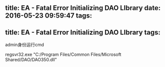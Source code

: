 title: EA -  Fatal Error Initializing DAO LIbrary
date: 2016-05-23 09:59:47
tags:
---
title: EA -  Fatal Error Initializing DAO LIbrary
tags:
---
admin身份运行cmd

regsvr32.exe "C:/Program Files/Common Files/Microsoft Shared/DAO/DAO350.dll"